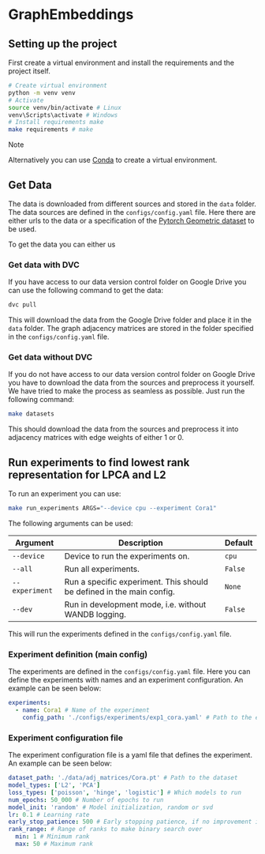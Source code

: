 # GraphEmbeddings


## Setting up the project
First create a virtual environment and install the requirements and the project itself.

```bash
# Create virtual environment
python -m venv venv
# Activate 
source venv/bin/activate # Linux
venv\Scripts\activate # Windows
# Install requirements make
make requirements # make
```

> [!NOTE]
> Alternatively you can use [Conda](https://docs.conda.io/en/latest/) to create a virtual environment.




## Get Data
The data is downloaded from different sources and stored in the `data` folder.
The data sources are defined in the `configs/config.yaml` file. Here there are either urls to the data or a specification of the [Pytorch Geometric dataset](https://pytorch-geometric.readthedocs.io/en/latest/cheatsheet/data_cheatsheet.html) to be used.

To get the data you can either us

### Get data with DVC
If you have access to our data version control folder on Google Drive you can use the following command to get the data:
```bash
dvc pull
```
This will download the data from the Google Drive folder and place it in the `data` folder. The graph adjacency matrices are stored in the folder specified in the `configs/config.yaml` file.

### Get data without DVC
If you do not have access to our data version control folder on Google Drive you have to download the data from the sources and preprocess it yourself. We have tried to make the process as seamless as possible. 
Just run the following command:
```bash
make datasets
```
This should download the data from the sources and preprocess it into adjacency matrices with edge weights of either 1 or 0.


## Run experiments to find lowest rank representation for LPCA and L2
To run an experiment you can use:
```bash
make run_experiments ARGS="--device cpu --experiment Cora1"
```
The following arguments can be used:
<!-- Create table with args -->
| Argument | Description | Default |
| --- | --- | --- |
| `--device` | Device to run the experiments on. | `cpu` |
| `--all` | Run all experiments. | `False` |
| `--experiment` | Run a specific experiment. This should be defined in the main config. | `None` |
| `--dev` | Run in development mode, i.e. without WANDB logging. | `False` |

This will run the experiments defined in the `configs/config.yaml` file.

### Experiment definition (main config)
The experiments are defined in the `configs/config.yaml` file. Here you can define the experiments with names and an experiment configuration. An example can be seen below:
```yaml
experiments:
  - name: Cora1 # Name of the experiment
    config_path: './configs/experiments/exp1_cora.yaml' # Path to the experiment configuration file
```

### Experiment configuration file
The experiment configuration file is a yaml file that defines the experiment. An example can be seen below:
```yaml
dataset_path: './data/adj_matrices/Cora.pt' # Path to the dataset
model_types: ['L2', 'PCA']
loss_types: ['poisson', 'hinge', 'logistic'] # Which models to run
num_epochs: 50_000 # Number of epochs to run
model_init: 'random' # Model initialization, random or svd
lr: 0.1 # Learning rate
early_stop_patience: 500 # Early stopping patience, if no improvement in loss after this number of consecutive epochs, stop
rank_range: # Range of ranks to make binary search over
  min: 1 # Minimum rank
  max: 50 # Maximum rank
```